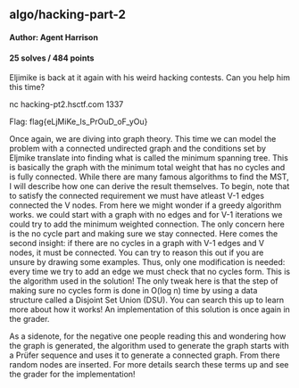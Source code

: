 ## algo/hacking-part-2 
#### Author: Agent Harrison
#### 25 solves / 484 points

Eljimike is back at it again with his weird hacking contests. Can you help him this time?

nc hacking-pt2.hsctf.com 1337


Flag: flag{eLjMiKe_Is_PrOuD_oF_yOu}


Once again, we are diving into graph theory. This time we can model the problem with a connected undirected graph and the conditions set by Eljmike translate into finding what is called the minimum spanning tree. This is basically the graph with the minimum total weight that has no cycles and is fully connected. While there are many famous algorithms to find the MST, I will describe how one can derive the result themselves. To begin, note that to satisfy the connected requirement we must have atleast V-1 edges connected the V nodes. From here we might wonder if a greedy algorithm works. we could start with a graph with no edges and for V-1 iterations we could try to add the minimum weighted connection. The only concern here is the no cycle part and making sure we stay connected. Here comes the second insight: if there are no cycles in a graph with V-1 edges and V nodes, it must be connected. You can try to reason this out if you are unsure by drawing some examples. Thus, only one modification is needed: every time we try to add an edge we must check that no cycles form. This is the algorithm used in the solution! The only tweak here is that the step of making sure no cycles form is done in O(log n) time by using a data structure called a Disjoint Set Union (DSU). You can search this up to learn more about how it works! An implementation of this solution is once again in the grader. 

As a sidenote, for the negative one people reading this and wondering how the graph is generated, the algorithm used to generate the graph starts with a Prüfer sequence and uses it to generate a connected graph. From there random nodes are inserted. For more details search these terms up and see the grader for the implementation! 